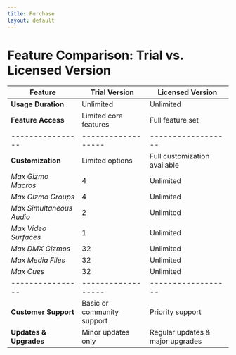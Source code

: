 ```yaml
---
title: Purchase
layout: default
---
```


<script async src="https://js.stripe.com/v3/pricing-table.js"></script>
<stripe-pricing-table pricing-table-id="prctbl_1QsIDnGOFLTmIJpusHWYBEZz"
publishable-key="pk_live_51QrsylGOFLTmIJpudO4VBYgvoW3bZS0DBJw47t52wQGY6TU96s6hkPaKFjahkqG9zJeXcJ4IGWo8FmPAHlnxmtZq00p9VyIJBE">
</stripe-pricing-table>

# Feature Comparison: Trial vs. Licensed Version

| Feature         | Trial Version     | Licensed Version  |
|----------------|------------------|------------------|
| **Usage Duration** | Unlimited | Unlimited |
| **Feature Access** | Limited core features | Full feature set |
|----------------|------------------|------------------|
| **Customization** | Limited options | Full customization available |
| _Max Gizmo Macros_ | 4 | Unlimited |
| _Max Gizmo Groups_ | 4 | Unlimited |
| _Max Simultaneous Audio_ | 2 | Unlimited |
| _Max Video Surfaces_ | 1 | Unlimited |
| _Max DMX Gizmos_ | 32 | Unlimited |
| _Max Media Files_ | 32 | Unlimited |
| _Max Cues_ | 32 | Unlimited |
|----------------|------------------|------------------|
| **Customer Support** | Basic or community support | Priority support |
| **Updates & Upgrades** | Minor updates only | Regular updates & major upgrades |

